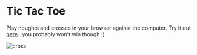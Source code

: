 # Tic Tac Toe
Play noughts and crosses in your browser against the computer.  Try it out [here](https://codepen.io/hanamin/pen/OmKGZp)...you probably won't win though :)

![cross](https://raw.githubusercontent.com/hanamin/FCC-Projects/master/Take%20Home%20Projects/Tic%20Tac%20Toe/images/screenshot.PNG)
